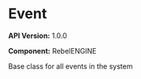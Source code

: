 # Event

**API Version:** 1.0.0

**Component:** RebelENGINE

Base class for all events in the system

